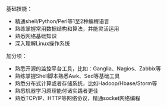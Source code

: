 基础技能：

* 精通shell/Python/Perl等1至2种编程语言
* 熟练掌握常用数据结构和算法，并能灵活运用
* 熟悉网络基础知识
* 深入理解Linux操作系统


加分项：

* 熟悉开源的监控平台工具，比如：Ganglia、Nagios、Zabbix等
* 熟练掌握Shell脚本熟悉Awk、Sed等基础工具
* 熟悉分布式计算或者存储系统，比如Hadoop/Hbase/Storm等
* 熟悉机器学习原理能付诸实践者更佳
* 熟悉TCP/IP、HTTP等网络协议，精通socket网络编程
